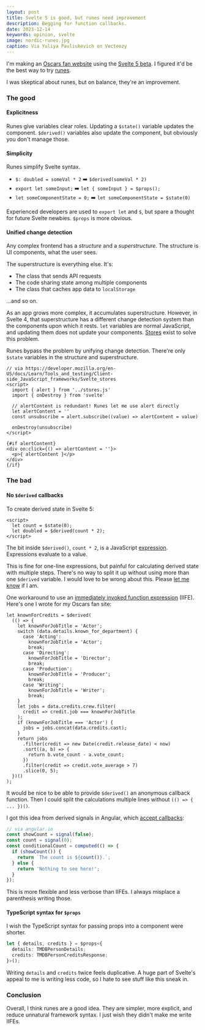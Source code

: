 ```yaml
---
layout: post
title: Svelte 5 is good, but runes need improvement
description: Begging for function callbacks.
date: 2023-12-14
keywords: opinion, svelte
image: nordic-runes.jpg
caption: Via Yuliya Pauliukevich on Vecteezy
---
```


I'm making an [Oscars fan website](https://github.com/nazariosoftwarellc/oscars.watch) using the [Svelte 5 beta](https://svelte-5-preview.vercel.app/docs/introduction). I figured it'd be the best way to try [runes][runeintro].

[runeintro]: https://svelte.dev/blog/runes

I was skeptical about runes, but on balance, they're an improvement.

### The good

#### Explicitness

Runes give variables clear roles. Updating a `$state()` variable updates the component. `$derived()` variables also update the component, but obviously you don't manage those. 

#### Simplicity

Runes simplify Svelte syntax.

- `$: doubled = someVal * 2` ➡️ `$derived(someVal * 2)`
- `export let someInput;` ➡️ `let { someInput } = $props();`
- `let someComponentState = 0;` ➡️ `let someComponentState = $state(0)`

Experienced developers are used to `export let` and `$`, but spare a thought for future Svelte newbies. `$props` is more obvious.

#### Unified change detection

Any complex frontend has a _structure_ and a _superstructure_. The structure is UI components, what the user sees. 

The superstructure is everything else. It's:

- The class that sends API requests
- The code sharing state among multiple components
- The class that caches app data to `localStorage`

...and so on. 

As an app grows more complex, it accumulates superstructure. However, in Svelte 4, that superstructure has a different change detection system than the components upon which it rests. `let` variables are normal JavaScript, and updating them does not update your components. [Stores](https://developer.mozilla.org/en-US/docs/Learn/Tools_and_testing/Client-side_JavaScript_frameworks/Svelte_stores) exist to solve this problem.

Runes bypass the problem by unifying change detection. There're only `$state` variables in the structure and superstructure.

```svelte
// via https://developer.mozilla.org/en-US/docs/Learn/Tools_and_testing/Client-side_JavaScript_frameworks/Svelte_stores
<script>
  import { alert } from '../stores.js'
  import { onDestroy } from 'svelte'

  // alertContent is redundant! Runes let me use alert directly
  let alertContent = ''
  const unsubscribe = alert.subscribe((value) => alertContent = value)

  onDestroy(unsubscribe)
</script>

{#if alertContent}
<div on:click={() => alertContent = ''}>
  <p>{ alertContent }</p>
</div>
{/if}
```

### The bad

#### No `$derived` callbacks

To create derived state in Svelte 5:

```svelte
<script>
  let count = $state(0);
  let doubled = $derived(count * 2);
</script>
```

The bit inside `$derived()`, `count * 2`, is a JavaScript [expression](https://developer.mozilla.org/en-US/docs/Web/JavaScript/Guide/Expressions_and_Operators). Expressions evaluate to a value.

This is fine for one-line expressions, but painful for calculating derived state with multiple steps. There's no way to split it up without using more than one `$derived` variable. I would love to be wrong about this. Please [let me know]({base}/contact) if I am.

<script>
  import {base} from '$app/paths';
</script>

One workaround to use an [immediately invoked function expression](https://developer.mozilla.org/en-US/docs/Glossary/IIFE) (IIFE). Here's one I wrote for my Oscars fan site:

```svelte
let knownForCredits = $derived(
  (() => {
    let knownForJobTitle = 'Actor';
    switch (data.details.known_for_department) {
      case 'Acting':
        knownForJobTitle = 'Actor';
        break;
      case 'Directing':
        knownForJobTitle = 'Director';
        break;
      case 'Production':
        knownForJobTitle = 'Producer';
        break;
      case 'Writing':
        knownForJobTitle = 'Writer';
        break;
    }
    let jobs = data.credits.crew.filter(
      credit => credit.job === knownForJobTitle
    );
    if (knownForJobTitle === 'Actor') {
      jobs = jobs.concat(data.credits.cast);
    }
    return jobs
      .filter(credit => new Date(credit.release_date) < now)
      .sort((a, b) => {
        return b.vote_count - a.vote_count;
      })
      .filter(credit => credit.vote_average > 7)
      .slice(0, 5);
  })()
);
```

It would be nice to be able to provide `$derived()` an anonymous callback function. Then I could split the calculations multiple lines without `(() => { ... })()`.

I got this idea from derived signals in Angular, which [accept callbacks](https://angular.io/guide/signals#computed-signals):

```typescript
// via angular.io
const showCount = signal(false);
const count = signal(0);
const conditionalCount = computed(() => {
  if (showCount()) {
    return `The count is ${count()}.`;
  } else {
    return 'Nothing to see here!';
  }
});
```

This is more flexible and less verbose than IIFEs. I always misplace a parenthesis writing those.

#### TypeScript syntax for `$props`

I wish the TypeScript syntax for passing props into a component were shorter.

```typescript
let { details, credits } = $props<{
  details: TMDBPersonDetails;
  credits: TMDBPersonCreditsResponse;
}>();
```

Writing `details` and `credits` twice feels duplicative. A huge part of Svelte's appeal to me is writing less code, so I hate to see stuff like this sneak in.

### Conclusion

Overall, I think runes are a good idea. They are simpler, more explicit, and reduce unnatural framework syntax. I just wish they didn't make me write IIFEs.